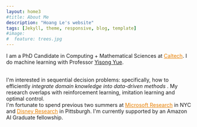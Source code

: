 ```yaml
---
layout: home3
#title: About Me
description: "Hoang Le's website"
tags: [Jekyll, theme, responsive, blog, template]
#image:
#  feature: trees.jpg
---
```

I am a PhD Candidate in Computing + Mathematical Sciences at <a href="https://www.caltech.edu/" style="color:#e77f00" target="_blank">Caltech</a>. I do machine learning with Professor <a href="http://http://www.yisongyue.com/" target="_blank">Yisong Yue</a>.

<br />
I'm interested in sequential decision problems: specifically, how to efficiently <em> integrate domain knowledge into data-driven methods </em>. My research overlaps with reinforcement learning, imitation learning and optimal control. 

<br />
I'm fortunate to spend previous two summers at <a href="https://www.microsoft.com/en-us/research/lab/microsoft-research-new-york/" style="color:#e77f00" target="_blank">Microsoft Research</a> in NYC and <a href="https://www.disneyresearch.com/" style="color:#e77f00" target="_blank">Disney Research</a> in Pittsburgh. I'm currently supported by an Amazon AI Graduate fellowship.

